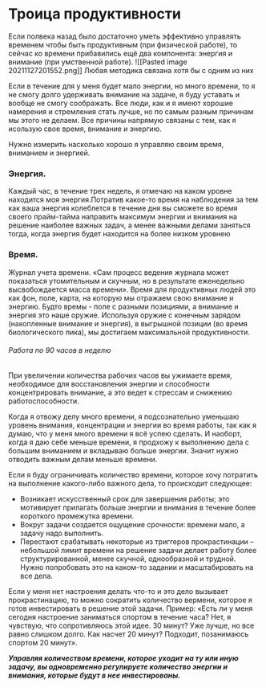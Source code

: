 # Троица продуктивности
Если полвека назад было достаточно уметь эффективно управлять временем чтобы быть продуктивным (при физической работе), то сейчас ко времени прибавились ещё два компонента: энергия и внимание (при умственной работе).
![[Pasted image 20211127201552.png]]
Любая методика связана хотя бы с одним из них

Если в течение для у меня будет мало энергии, но много времени, то я не смогу долго удерживать внимание на задаче, я буду уставать и вообще не смогу соображать. Все люди, как и я имеют хорошие намерения и стремления стать лучше, но по самым разным причинам мы этого не делаем. Все причины напрямую связаны с тем, как я исользую свое время, внимание и энергию.

Нужно измерить насколько хорошо я управляю своим время, вниманием и энергией. 

### Энергия.
Каждый час, в течение трех недель, я отмечаю на каком уровне находится моя энергия.Потратив какое-то время на наблюдения за тем как ваша энергия колеблется в течение дня вы сможете во время своего прайм-тайма направить максимум энергии и внимания на решение наиболее важных задач, а менее важными делами заняться тогда, когда энергия будет находится на более низком уровнею


### Время.
Журнал учета времени. «Сам процесс ведения журнала может показаться утомительным и скучным, но в результате еженедельно высвобождается масса времени». 
Время для продуктивных людей это как фон, поле, карта, на которую мы отражаем свою внимание и энергию. Будто времы - поле с разными позициями, а внимание и энергия это наше оружие. Используя оружие с конечным зарядом (накопленные внимание и энергия), в выгрышной позиции (во время биологического пика), мы достигаем максимальной продуктивности.

###### Работа по 90 часов в неделю
При увеличении количества рабочих часов вы ужимаете время, необходимое для восстановления энергии и способности концентрировать внимание, а это ведет к стрессам и снижению работоспособности.

Когда я отвожу делу много времени, я подсознательно уменьшаю уровень внимания, концентрации и энергии во время работы, так как я думаю, что у меня много времени я всё успею сделать. И наоборт, когда я даю себе меньше времени, я продхожу к выполнению дела с большим вниманием и вкладываю больше энергии. Значит нужно отводить важным делам меньше времени.

Если я буду ограничивать количество времени, которое хочу потратить на выполнение какого-либо важного дела, то происходит следующее:
- Возникает искусственный срок для завершения работы; это мотивирует прилагать больше энергии и внимания в течение более короткого промежутка времени.
- Вокруг задачи создается ощущение срочности: времени мало, а задачу надо выполнить.
- Перестают срабатывать некоторые из триггеров прокрастинации – небольшой лимит времени на решение задачи делает работу более структурированной, менее скучной, однообразной и трудной.
Нужно попробовать это на каком-то задании и масштабировать на все дела.   

Если у меня нет настроения делать что-то и это дело вызывает прокрастинацию, то можно сократить количество вермени, которое я готов инвестировать в решение этой задачи. 
Пример: «Есть ли у меня сегодня настроение заниматься спортом в течение часа? Нет, я чувствую, что сопротивляюсь этой идее. 30 минут? Уже лучше, но все равно слишком долго. Как насчет 20 минут? Подходит, позанимаюсь спортом 20 минут».


***Управляя количеством времени, которое уходит на ту или иную задачу, вы одновременно регулируете количество энергии и внимания, которые будут в нее инвестированы.***


